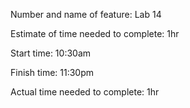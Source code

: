 Number and name of feature: Lab 14

Estimate of time needed to complete: 1hr

Start time: 10:30am

Finish time: 11:30pm

Actual time needed to complete: 1hr